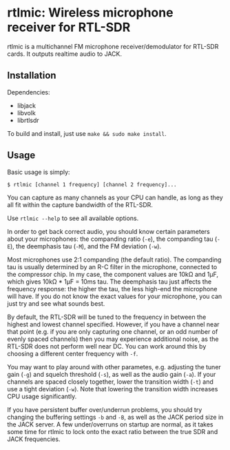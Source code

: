 # rtlmic: Wireless microphone receiver for RTL-SDR

rtlmic is a multichannel FM microphone receiver/demodulator for RTL-SDR cards.
It outputs realtime audio to JACK.

## Installation

Dependencies:

* libjack
* libvolk
* librtlsdr

To build and install, just use `make && sudo make install`.

## Usage

Basic usage is simply:

```shell
$ rtlmic [channel 1 frequency] [channel 2 frequency]...
```

You can capture as many channels as your CPU can handle, as long as they all
fit within the capture bandwidth of the RTL-SDR.

Use `rtlmic --help` to see all available options.

In order to get back correct audio, you should know certain parameters about
your microphones: the companding ratio (`-e`), the companding tau (`-E`), the
deemphasis tau (`-M`), and the FM deviation (`-w`).

Most microphones use 2:1 companding (the default ratio). The companding
tau is usually determined by an R-C filter in the microphone, connected to the
compressor chip. In my case, the component values are 10kΩ and 1µF, which gives
10kΩ * 1µF = 10ms tau. The deemphasis tau just affects the frequency response:
the higher the tau, the less high-end the microphone will have. If you do not
know the exact values for your microphone, you can just try and see what sounds
best.

By default, the RTL-SDR will be tuned to the frequency in between the highest
and lowest channel specified. However, if you have a channel near that point
(e.g. if you are only capturing one channel, or an odd number of evenly spaced
channels) then you may experience additional noise, as the RTL-SDR does not
perform well near DC. You can work around this by choosing a different center
frequency with `-f`.

You may want to play around with other parametes, e.g. adjusting the tuner gain
(`-g`) and squelch threshold (`-s`), as well as the audio gain (`-a`). If your
channels are spaced closely together, lower the transition width (`-t`) and use
a tight deviation (`-w`). Note that lowering the transition width increases CPU
usage significantly.

If you have persistent buffer over/underrun problems, you should try changing
the buffering settings `-b` and `-B`, as well as the JACK period size in the
JACK server. A few under/overruns on startup are normal, as it takes some time
for rtlmic to lock onto the exact ratio between the true SDR and JACK
frequencies.
